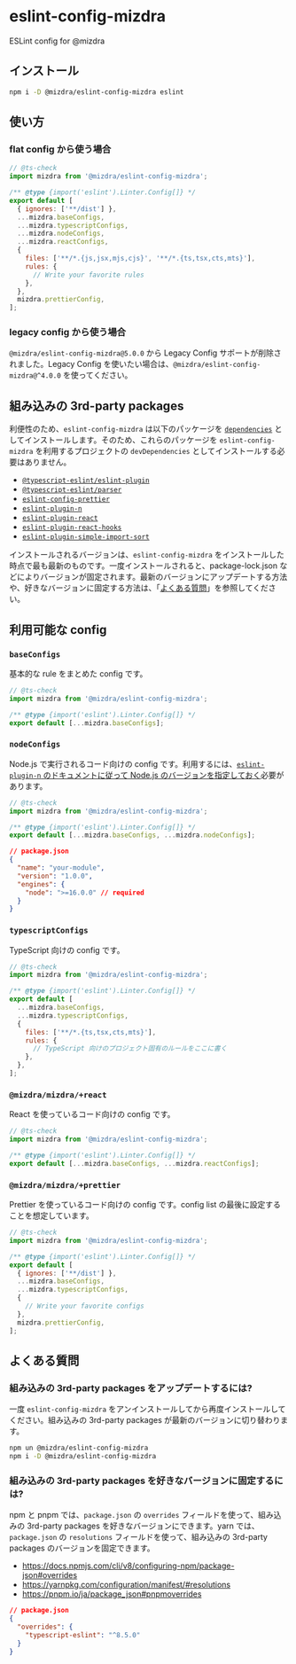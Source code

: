 # eslint-config-mizdra

ESLint config for @mizdra

## インストール

```bash
npm i -D @mizdra/eslint-config-mizdra eslint
```

## 使い方

### flat config から使う場合

```javascript
// @ts-check
import mizdra from '@mizdra/eslint-config-mizdra';

/** @type {import('eslint').Linter.Config[]} */
export default [
  { ignores: ['**/dist'] },
  ...mizdra.baseConfigs,
  ...mizdra.typescriptConfigs,
  ...mizdra.nodeConfigs,
  ...mizdra.reactConfigs,
  {
    files: ['**/*.{js,jsx,mjs,cjs}', '**/*.{ts,tsx,cts,mts}'],
    rules: {
      // Write your favorite rules
    },
  },
  mizdra.prettierConfig,
];
```

### legacy config から使う場合

`@mizdra/eslint-config-mizdra@5.0.0` から Legacy Config サポートが削除されました。Legacy Config を使いたい場合は、`@mizdra/eslint-config-mizdra@^4.0.0` を使ってください。

## 組み込みの 3rd-party packages

利便性のため、`eslint-config-mizdra` は以下のパッケージを [`dependencies`](https://docs.npmjs.com/cli/v8/configuring-npm/package-json#dependencies) としてインストールします。そのため、これらのパッケージを `eslint-config-mizdra` を利用するプロジェクトの `devDependencies` としてインストールする必要はありません。

- [`@typescript-eslint/eslint-plugin`](https://www.npmjs.com/package/@typescript-eslint/eslint-plugin)
- [`@typescript-eslint/parser`](https://www.npmjs.com/package/@typescript-eslint/parser)
- [`eslint-config-prettier`](https://www.npmjs.com/package/eslint-config-prettier)
- [`eslint-plugin-n`](https://www.npmjs.com/package/eslint-plugin-n)
- [`eslint-plugin-react`](https://www.npmjs.com/package/eslint-plugin-react)
- [`eslint-plugin-react-hooks`](https://www.npmjs.com/package/eslint-plugin-react-hooks)
- [`eslint-plugin-simple-import-sort`](https://www.npmjs.com/package/eslint-plugin-simple-import-sort)

インストールされるバージョンは、`eslint-config-mizdra` をインストールした時点で最も最新のものです。一度インストールされると、package-lock.json などによりバージョンが固定されます。最新のバージョンにアップデートする方法や、好きなバージョンに固定する方法は、「[よくある質問](#よくある質問)」を参照してください。

## 利用可能な config

### `baseConfigs`

基本的な rule をまとめた config です。

```js
// @ts-check
import mizdra from '@mizdra/eslint-config-mizdra';

/** @type {import('eslint').Linter.Config[]} */
export default [...mizdra.baseConfigs];
```

### `nodeConfigs`

Node.js で実行されるコード向けの config です。利用するには、[`eslint-plugin-n` のドキュメントに従って Node.js のバージョンを指定しておく](https://github.com/eslint-community/eslint-plugin-n#configured-nodejs-version-range)必要があります。

```js
// @ts-check
import mizdra from '@mizdra/eslint-config-mizdra';

/** @type {import('eslint').Linter.Config[]} */
export default [...mizdra.baseConfigs, ...mizdra.nodeConfigs];
```

```json
// package.json
{
  "name": "your-module",
  "version": "1.0.0",
  "engines": {
    "node": ">=16.0.0" // required
  }
}
```

### `typescriptConfigs`

TypeScript 向けの config です。

```js
// @ts-check
import mizdra from '@mizdra/eslint-config-mizdra';

/** @type {import('eslint').Linter.Config[]} */
export default [
  ...mizdra.baseConfigs,
  ...mizdra.typescriptConfigs,
  {
    files: ['**/*.{ts,tsx,cts,mts}'],
    rules: {
      // TypeScript 向けのプロジェクト固有のルールをここに書く
    },
  },
];
```

### `@mizdra/mizdra/+react`

React を使っているコード向けの config です。

```js
// @ts-check
import mizdra from '@mizdra/eslint-config-mizdra';

/** @type {import('eslint').Linter.Config[]} */
export default [...mizdra.baseConfigs, ...mizdra.reactConfigs];
```

### `@mizdra/mizdra/+prettier`

Prettier を使っているコード向けの config です。config list の最後に設定することを想定しています。

```js
// @ts-check
import mizdra from '@mizdra/eslint-config-mizdra';

/** @type {import('eslint').Linter.Config[]} */
export default [
  { ignores: ['**/dist'] },
  ...mizdra.baseConfigs,
  ...mizdra.typescriptConfigs,
  {
    // Write your favorite configs
  },
  mizdra.prettierConfig,
];
```

## よくある質問

### 組み込みの 3rd-party packages をアップデートするには?

一度 `eslint-config-mizdra` をアンインストールしてから再度インストールしてください。組み込みの 3rd-party packages が最新のバージョンに切り替わります。

```bash
npm un @mizdra/eslint-config-mizdra
npm i -D @mizdra/eslint-config-mizdra
```

### 組み込みの 3rd-party packages を好きなバージョンに固定するには?

npm と pnpm では、`package.json` の `overrides` フィールドを使って、組み込みの 3rd-party packages を好きなバージョンにできます。yarn では、`package.json` の `resolutions` フィールドを使って、組み込みの 3rd-party packages のバージョンを固定できます。

- https://docs.npmjs.com/cli/v8/configuring-npm/package-json#overrides
- https://yarnpkg.com/configuration/manifest/#resolutions
- https://pnpm.io/ja/package_json#pnpmoverrides

```json
// package.json
{
  "overrides": {
    "typescript-eslint": "^8.5.0"
  }
}
```
